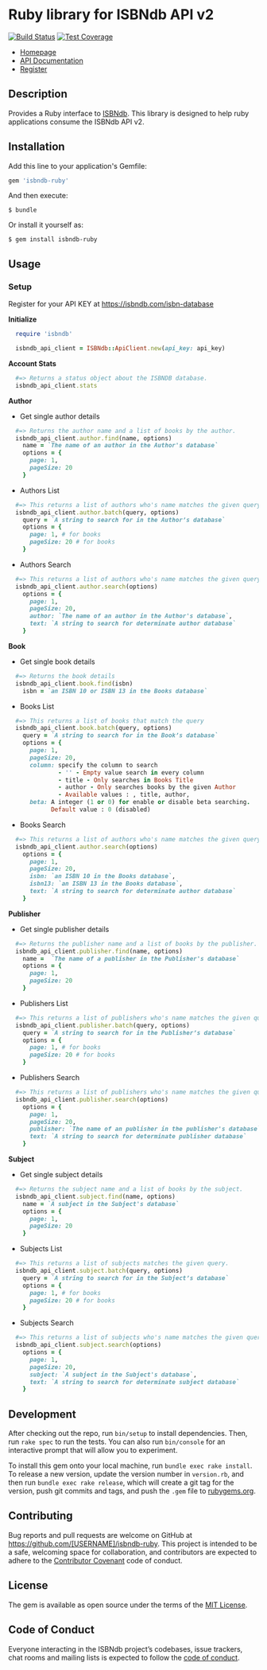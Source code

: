 # Ruby library for ISBNdb API v2

[![Build Status](https://semaphoreci.com/api/v1/sampat-badhe/isbndb-ruby/branches/master/badge.svg)](https://semaphoreci.com/sampat-badhe/isbndb-ruby)
[![Test Coverage](https://api.codeclimate.com/v1/badges/b3e523707c8cbaf73ea3/test_coverage)](https://codeclimate.com/github/sampatbadhe/isbndb-ruby/test_coverage)

* [Homepage](https://isbndb.com/)
* [API Documentation](https://isbndb.com/apidocs/v2)
* [Register](https://isbndb.com/isbn-database)

## Description

Provides a Ruby interface to [ISBNdb](https://isbndb.com/). This library is designed to help ruby applications consume the ISBNdb API v2.

## Installation

Add this line to your application's Gemfile:

```ruby
gem 'isbndb-ruby'
```

And then execute:

    $ bundle

Or install it yourself as:

    $ gem install isbndb-ruby

## Usage

### Setup

Register for your API KEY at https://isbndb.com/isbn-database

**Initialize**
```ruby
  require 'isbndb'

  isbndb_api_client = ISBNdb::ApiClient.new(api_key: api_key)
```

**Account Stats**
```ruby
  #=> Returns a status object about the ISBNDB database.
  isbndb_api_client.stats
```

**Author**

- Get single author details

```ruby
  #=> Returns the author name and a list of books by the author.
  isbndb_api_client.author.find(name, options)
    name = `The name of an author in the Author's database`
    options = {
      page: 1,
      pageSize: 20
    }
```

- Authors List

```ruby
  #=> This returns a list of authors who's name matches the given query.
  isbndb_api_client.author.batch(query, options)
    query = `A string to search for in the Author’s database`
    options = {
      page: 1, # for books
      pageSize: 20 # for books
    }
```

- Authors Search

```ruby
  #=> This returns a list of authors who's name matches the given query.
  isbndb_api_client.author.search(options)
    options = {
      page: 1,
      pageSize: 20,
      author: `The name of an author in the Author's database`,
      text: `A string to search for determinate author database`
    }
```

**Book**

- Get single book details

```ruby
  #=> Returns the book details
  isbndb_api_client.book.find(isbn)
    isbn = `an ISBN 10 or ISBN 13 in the Books database`
```

- Books List

```ruby
  #=> This returns a list of books that match the query
  isbndb_api_client.book.batch(query, options)
    query = `A string to search for in the Book’s database`
    options = {
      page: 1,
      pageSize: 20,
      column: specify the column to search
              - '' - Empty value search in every column
              - title - Only searches in Books Title
              - author - Only searches books by the given Author
              - Available values : , title, author,
      beta: A integer (1 or 0) for enable or disable beta searching.
            Default value : 0 (disabled)
```

- Books Search

```ruby
  #=> This returns a list of authors who's name matches the given query.
  isbndb_api_client.author.search(options)
    options = {
      page: 1,
      pageSize: 20,
      isbn: `an ISBN 10 in the Books database`,
      isbn13: `an ISBN 13 in the Books database`,
      text: `A string to search for determinate author database`
    }
```

**Publisher**

- Get single publisher details

```ruby
  #=> Returns the publisher name and a list of books by the publisher.
  isbndb_api_client.publisher.find(name, options)
    name =  `The name of a publisher in the Publisher's database`
    options = {
      page: 1,
      pageSize: 20
    }
```

- Publishers List

```ruby
  #=> This returns a list of publishers who's name matches the given query.
  isbndb_api_client.publisher.batch(query, options)
    query = `A string to search for in the Publisher’s database`
    options = {
      page: 1, # for books
      pageSize: 20 # for books
    }
```

- Publishers Search

```ruby
  #=> This returns a list of publishers who's name matches the given query.
  isbndb_api_client.publisher.search(options)
    options = {
      page: 1,
      pageSize: 20,
      publisher: `The name of an publisher in the publisher's database`,
      text: `A string to search for determinate publisher database`
    }
```

**Subject**

- Get single subject details

```ruby
  #=> Returns the subject name and a list of books by the subject.
  isbndb_api_client.subject.find(name, options)
    name = `A subject in the Subject's database`
    options = {
      page: 1,
      pageSize: 20
    }
```

- Subjects List

```ruby
  #=> This returns a list of subjects matches the given query.
  isbndb_api_client.subject.batch(query, options)
    query = `A string to search for in the Subject’s database`
    options = {
      page: 1, # for books
      pageSize: 20 # for books
    }
```

- Subjects Search

```ruby
  #=> This returns a list of subjects who's name matches the given query.
  isbndb_api_client.subject.search(options)
    options = {
      page: 1,
      pageSize: 20,
      subject: `A subject in the Subject's database`,
      text: `A string to search for determinate subject database`
    }
```

## Development

After checking out the repo, run `bin/setup` to install dependencies. Then, run `rake spec` to run the tests. You can also run `bin/console` for an interactive prompt that will allow you to experiment.

To install this gem onto your local machine, run `bundle exec rake install`. To release a new version, update the version number in `version.rb`, and then run `bundle exec rake release`, which will create a git tag for the version, push git commits and tags, and push the `.gem` file to [rubygems.org](https://rubygems.org).

## Contributing

Bug reports and pull requests are welcome on GitHub at https://github.com/[USERNAME]/isbndb-ruby. This project is intended to be a safe, welcoming space for collaboration, and contributors are expected to adhere to the [Contributor Covenant](http://contributor-covenant.org) code of conduct.

## License

The gem is available as open source under the terms of the [MIT License](https://opensource.org/licenses/MIT).

## Code of Conduct

Everyone interacting in the ISBNdb project’s codebases, issue trackers, chat rooms and mailing lists is expected to follow the [code of conduct](https://github.com/[USERNAME]/isbndb-ruby/blob/master/CODE_OF_CONDUCT.md).
